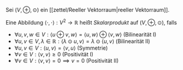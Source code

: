 Sei $(V, \oplus, \odot)$ ein [[zettel/Reeller Vektorraum|reeller Vektorraum]].

Eine Abbildung $\langle \cdot, \cdot \rangle : V^2 \to \mathbb{R}$ heißt *Skalarprodukt* auf $(V, \oplus, \odot)$, falls
- $\forall u, v, w \in V : \langle u \oplus v, w \rangle = \langle u, w \rangle \oplus \langle v, w \rangle$ (Bilinearität I)
- $\forall u, v \in V, \lambda \in \mathbb{R} : \langle \lambda \odot u, v \rangle = \lambda \odot \langle u, v \rangle$ (Bilinearität II)
- $\forall u, v \in V : \langle u, v \rangle = \langle v, u \rangle$ (Symmetrie)
- $\forall v \in V : \langle v, v \rangle \ge 0$ (Positivität I)
- $\forall v \in V : \langle v, v \rangle = 0 \implies v = 0$ (Positivität II)